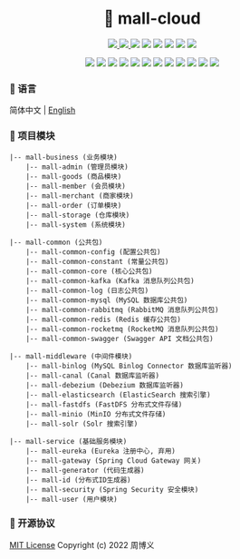 <h1 align="center">🏪 mall-cloud</h1>

<p align="center">
<a target="_blank" href="https://github.com/zhouboyi1998/mall-cloud"> 
<img src="https://img.shields.io/github/stars/zhouboyi1998/mall-cloud?logo=github">
</a>
<a target="_blank" href="https://opensource.org/licenses/MIT"> 
<img src="https://img.shields.io/badge/license-MIT-red"> 
</a>
<img src="https://img.shields.io/badge/JDK-1.8-darkcyan">
<img src="https://img.shields.io/badge/Spring Boot-2.3.12.RELEASE-brightgreen">
<img src="https://img.shields.io/badge/Spring Cloud-Hoxton.SR12-brightgreen">
<img src="https://img.shields.io/badge/Spring Cloud Alibaba-2.2.7.RELEASE-brightgreen">
<img src="https://img.shields.io/badge/MyBatis Plus-3.4.1-dodgerblue">
<img src="https://img.shields.io/badge/Knife4J-2.0.9-midnightblue">
</p>
<p align="center">
<img src="https://img.shields.io/badge/MySQL-8.0.19-royalblue">
<img src="https://img.shields.io/badge/ElasticSearch-7.6.2-darkturquoise">
<img src="https://img.shields.io/badge/Solr-8.11.1-orangered">
<img src="https://img.shields.io/badge/MinIO-8.3.4-crimson">
<img src="https://img.shields.io/badge/FastDFS-1.27.0.0-darkorange">
<img src="https://img.shields.io/badge/RabbitMQ-3.6.5-orange">
<img src="https://img.shields.io/badge/RocketMQ-4.9.3-darkorange">
<img src="https://img.shields.io/badge/Kafka-3.4.0-mediumturquoise">
<img src="https://img.shields.io/badge/Zookeeper-3.6.3-forestgreen">
<img src="https://img.shields.io/badge/MySQL Binlog Connector-0.21.0-royalblue">
<img src="https://img.shields.io/badge/Canal-1.1.5-darkorange">
<img src="https://img.shields.io/badge/Debezium-1.5.4.Final-mediumspringgreen">
</p>

### 📖 语言

简体中文 | [English](./README.en.md)

### 💼 项目模块

```
|-- mall-business (业务模块)
    |-- mall-admin (管理员模块)
    |-- mall-goods (商品模块)
    |-- mall-member (会员模块)
    |-- mall-merchant (商家模块)
    |-- mall-order (订单模块)
    |-- mall-storage (仓库模块)
    |-- mall-system (系统模块)

|-- mall-common (公共包)
    |-- mall-common-config (配置公共包)
    |-- mall-common-constant (常量公共包)
    |-- mall-common-core (核心公共包)
    |-- mall-common-kafka (Kafka 消息队列公共包)
    |-- mall-common-log (日志公共包)
    |-- mall-common-mysql (MySQL 数据库公共包)
    |-- mall-common-rabbitmq (RabbitMQ 消息队列公共包)
    |-- mall-common-redis (Redis 缓存公共包)
    |-- mall-common-rocketmq (RocketMQ 消息队列公共包)
    |-- mall-common-swagger (Swagger API 文档公共包)

|-- mall-middleware (中间件模块)
    |-- mall-binlog (MySQL Binlog Connector 数据库监听器)
    |-- mall-canal (Canal 数据库监听器)
    |-- mall-debezium (Debezium 数据库监听器)
    |-- mall-elasticsearch (ElasticSearch 搜索引擎)
    |-- mall-fastdfs (FastDFS 分布式文件存储)
    |-- mall-minio (MinIO 分布式文件存储)
    |-- mall-solr (Solr 搜索引擎)

|-- mall-service (基础服务模块)
    |-- mall-eureka (Eureka 注册中心, 弃用)
    |-- mall-gateway (Spring Cloud Gateway 网关)
    |-- mall-generator (代码生成器)
    |-- mall-id (分布式ID生成器)
    |-- mall-security (Spring Security 安全模块)
    |-- mall-user (用户模块)
```

### 📜 开源协议

[MIT License](https://opensource.org/licenses/MIT) Copyright (c) 2022 周博义
